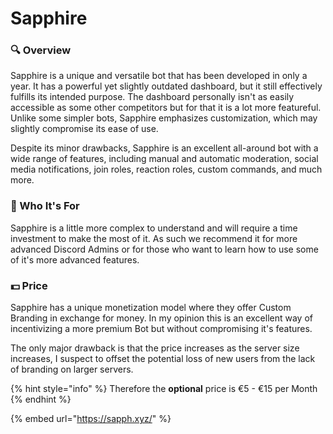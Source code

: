 # Sapphire

### 🔍 Overview

Sapphire is a unique and versatile bot that has been developed in only a year. It has a powerful yet slightly outdated dashboard, but it still effectively fulfills its intended purpose. The dashboard personally isn't as easily accessible as some other competitors but for that it is a lot more featureful. Unlike some simpler bots, Sapphire emphasizes customization, which may slightly compromise its ease of use.

Despite its minor drawbacks, Sapphire is an excellent all-around bot with a wide range of features, including manual and automatic moderation, social media notifications, join roles, reaction roles, custom commands, and much more.

### 🤔 Who It's For

Sapphire is a little more complex to understand and will require a time investment to make the most of it. As such we recommend it for more advanced Discord Admins or for those who want to learn how to use some of it's more advanced features.

### 💵 Price

Sapphire has a unique monetization model where they offer Custom Branding in exchange for money. In my opinion this is an excellent way of incentivizing a more premium Bot but without compromising it's features.&#x20;

The only major drawback is that the price increases as the server size increases, I suspect to offset the potential loss of new users from the lack of branding on larger servers.

{% hint style="info" %}
Therefore the **optional** price is €5 - €15 per Month
{% endhint %}

{% embed url="https://sapph.xyz/" %}
